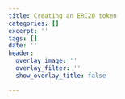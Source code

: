 ```yaml
---
title: Creating an ERC20 token
categories: []
excerpt: ''
tags: []
date: ''
header:
  overlay_image: ''
  overlay_filter: ''
  show_overlay_title: false

---
```

